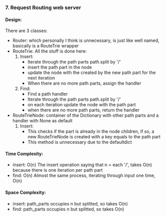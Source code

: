 ### 7. Request Routing web server

#### Design:
There are 3 classes:
* Router: which personally I think is unnecessary, is just like well named, basically is a RouteTrie wrapper
* RouteTrie: All the stuff is done here:
    1. Insert:
        * Iterate through the path parts path.split by '/'
        * insert the path part in the node 
        * update the node with the created by the new path part for the next iteration
        * When there are no more path parts, assign the handler
    2. Find:
        * Find a path handler 
        * Iterate through the path parts path.split by '/'
        * on each iteration update the node with the path part
        * when there are no more path parts, return the handler
* RouteTrieNode: container of the Dictionary with other path parts and a handler with None as default
    1. Insert:
        * This checks if the part is already in the node children, if so, a new RouteTrieNode is created with a key equals to the path part
        * This method is unnecessary due to the defaultdict

#### Time Complexity:
* insert: O(n)
The insert operation saying that n = each '/', takes O(n) because there is one iteration per path part
* find: O(n)
Almost the same process, iterating through input one time, O(n)

#### Space Complexity:
* insert:
path_parts occupies n but splitted, so takes O(n)
* find:
path_parts occupies n but splitted, so takes O(n)